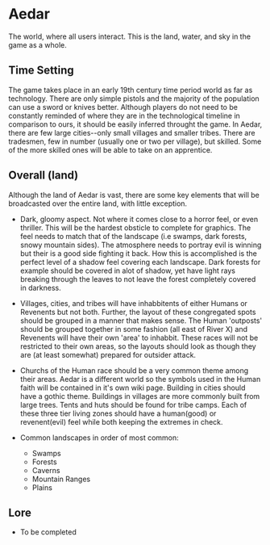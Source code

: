 # Aedar #

The world, where all users interact.  This is the land, water, and sky in the game as a whole.

## Time Setting ##

The game takes place in an early 19th century time period world as far as technology.  There are only simple pistols and the majority of the population can use a sword or knives better. Although players do not need to be constantly reminded of where they are in the technological timeline in comparison to ours, it should be easily inferred throught the game. In Aedar, there are few large cities--only small villages and smaller tribes.  There are tradesmen, few in number (usually one or two per village), but skilled. Some of the more skilled ones will be able to take on an apprentice.

## Overall (land) ##

Although the land of Aedar is vast, there are some key elements that will be broadcasted over the entire land, with little exception.

  * Dark, gloomy aspect.  Not where it comes close to a horror feel, or even thriller. This will be the hardest obsticle to complete for graphics. The feel needs to match that of the landscape (i.e swamps, dark forests, snowy mountain sides).  The atmosphere needs to portray evil is winning but their is a good side fighting it back.  How this is accomplished is the perfect level of a shadow feel covering each landscape.  Dark forests for example should be covered in alot of shadow, yet have light rays breaking through the leaves to not leave the forest completely covered in darkness.

  * Villages, cities, and tribes will have inhabbitents of either Humans or Revenents but not both. Further, the layout of these congregated spots should be grouped in a manner that makes sense. The Human 'outposts' should be grouped together in some fashion (all east of River X) and Revenents will have their own 'area' to inhabbit.  These races will not be restricted to their own areas, so the layouts should look as though they are (at least somewhat) prepared for outsider attack.

  * Churchs of the Human race should be a very common theme among their areas.  Aedar is a different world so the symbols used in the Human faith will be contained in it's own wiki page. Building in cities should have a gothic theme.  Buildings in villages are more commonly built from large trees.  Tents and huts should be found for tribe camps.  Each of these three tier living zones should have a human(good) or revenent(evil) feel while both keeping the extremes in check.

  * Common landscapes in order of most common:
    * Swamps
    * Forests
    * Caverns
    * Mountain Ranges
    * Plains

## Lore ##

  * To be completed